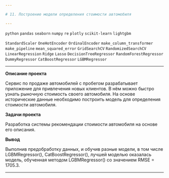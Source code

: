 ```yaml
---

# 11. Построение модели определения стоимости автомобиля

---
```


`python` `pandas` `seaborn` `numpy` `re` `plotly` `scikit-learn` `lightgbm`

`StandardScaler` `OneHotEncoder` `OrdinalEncoder` `make_column_transformer` `make_pipeline` `mean_squared_error` `GridSearchCV` `RandomizedSearchCV` `LinearRegression` `Ridge` `Lasso` `DecisionTreeRegressor` `RandomForestRegressor` `DummyRegressor` `CatBoostRegressor` `LGBMRegressor` 

---

**Описание проекта**

Сервис по продаже автомобилей с пробегом  разрабатывает приложение для привлечения новых клиентов. В нём можно быстро узнать рыночную стоимость своего автомобиля. На основе исторические данные необходимо построить модель для определения стоимости автомобиля.

**Задачи проекта**

Разработка системы рекомендации стоимости автомобиля на основе его описания.

**Вывод**

Выполнив предобработку данных, и обучив разные модели, в том числе LGBMRegressor(), CatBoostRegressor(), лучшей моделью оказалась модель, обученная методом LGBMRegressor() со значением RMSE = 1705.3. 

---
